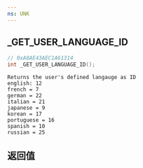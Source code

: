 ```yaml
---
ns: UNK
---
```

## _GET_USER_LANGUAGE_ID

```c
// 0xA8AE43AEC1A61314
int _GET_USER_LANGUAGE_ID();
```

```
Returns the user's defined langauge as ID   
english: 12  
french = 7  
german = 22  
italian = 21  
japanese = 9  
korean = 17  
portuguese = 16  
spanish = 10  
russian = 25  
```

## 返回值
